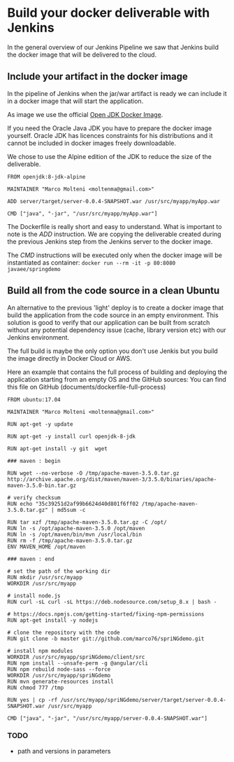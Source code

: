 # Build your docker deliverable with Jenkins

In the general overview of our Jenkins Pipeline we saw that Jenkins build the docker image that will be delivered to the cloud.


## Include your artifact in the docker image

In the pipeline of Jenkins when the jar/war artifact is ready we can include it in  a docker image that will start the application.

As image we use the official [Open JDK Docker Image](https://hub.docker.com/_/openjdk/).

If you need the Oracle Java JDK you have to prepare the docker image yourself. Oracle JDK has licences constraints for his distributions and it cannot be included in docker images freely downloadable.

We chose to use the Alpine edition of the JDK to reduce the size of the deliverable. 


```docker
FROM openjdk:8-jdk-alpine

MAINTAINER "Marco Molteni <moltenma@gmail.com>"

ADD server/target/server-0.0.4-SNAPSHOT.war /usr/src/myapp/myApp.war

CMD ["java", "-jar", "/usr/src/myapp/myApp.war"]
```

The Dockerfile is really short and easy to understand. What is important to note is the _ADD_ instruction.
We are copying the deliverable created during the previous Jenkins step from the Jenkins server to the docker image.

The _CMD_ instructions will be executed only when the docker image will be instantiated as container: ``docker run --rm -it -p 80:8080  javaee/springdemo``

## Build all from the code source in a clean Ubuntu

An alternative to the previous 'light' deploy is to create a docker image that build the application from the code source in an empty environment.
This solution is good to verify that our application can be built from scratch without any potential dependency issue (cache, library version etc) with our Jenkins environment.

The full build is maybe the only option you don't use Jenkis but you build the image directly in Docker Cloud or AWS.

Here an example that contains the full process of building and deploying the application starting from an empty OS and the GitHub sources:
You can find this file on GitHub (documents/dockerfile-full-process)

```docker
FROM ubuntu:17.04

MAINTAINER "Marco Molteni <moltenma@gmail.com>"

RUN apt-get -y update

RUN apt-get -y install curl openjdk-8-jdk

RUN apt-get install -y git  wget

### maven : begin

RUN wget --no-verbose -O /tmp/apache-maven-3.5.0.tar.gz http://archive.apache.org/dist/maven/maven-3/3.5.0/binaries/apache-maven-3.5.0-bin.tar.gz

# verify checksum
RUN echo "35c39251d2af99b6624d40d801f6ff02 /tmp/apache-maven-3.5.0.tar.gz" | md5sum -c

RUN tar xzf /tmp/apache-maven-3.5.0.tar.gz -C /opt/
RUN ln -s /opt/apache-maven-3.5.0 /opt/maven
RUN ln -s /opt/maven/bin/mvn /usr/local/bin
RUN rm -f /tmp/apache-maven-3.5.0.tar.gz
ENV MAVEN_HOME /opt/maven

### maven : end

# set the path of the working dir
RUN mkdir /usr/src/myapp
WORKDIR /usr/src/myapp

# install node.js
RUN curl -sL curl -sL https://deb.nodesource.com/setup_8.x | bash -

# https://docs.npmjs.com/getting-started/fixing-npm-permissions
RUN apt-get install -y nodejs

# clone the repository with the code
RUN git clone -b master git://github.com/marco76/spriNGdemo.git

# install npm modules
WORKDIR /usr/src/myapp/spriNGdemo/client/src
RUN npm install --unsafe-perm -g @angular/cli
RUN npm rebuild node-sass --force
WORKDIR /usr/src/myapp/spriNGdemo
RUN mvn generate-resources install
RUN chmod 777 /tmp

RUN yes | cp -rf /usr/src/myapp/spriNGdemo/server/target/server-0.0.4-SNAPSHOT.war /usr/src/myapp

CMD ["java", "-jar", "/usr/src/myapp/server-0.0.4-SNAPSHOT.war"]
```

### TODO
- path and versions in parameters